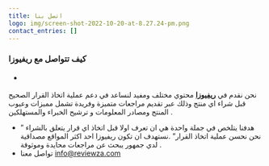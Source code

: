 ```yaml
---
title: اتصل بنا
logo: img/screen-shot-2022-10-20-at-8.27.24-pm.png
contact_entries: []
---
```



<h3 class="f4 b lh-title mb2">

ك﻿يف تتواصل مع ريفيوزا

*

</h3>

نحن نقدم في **[ريفيوزا](https://reviewza.com/)** محتوي مختلف ومفيد لنساعد في دعم عملية اتخاذ القرار الصحيح قبل شراء اي منتج وذلك عبر تقديم مراجعات متميزة وفريدة تشمل مميزات وعيوب المنتج ومصادر المعلومات و ترشيح الخبراء والمستهلكين .

* هدفنا يتلخص في جملة واحدة هي ان تعرف اولا قبل اتخاذ اي قرار يتعلق بالشراء ” نحن نحسن عملية اتخاذ القرار” .نستهدف ان تكون ريفيوزا احد اكثر المواقع مصداقية لدي جمهور يبحث عن مراجعات محايدة وموثوقة .
* ت﻿واصل معنا info@reviewza.com